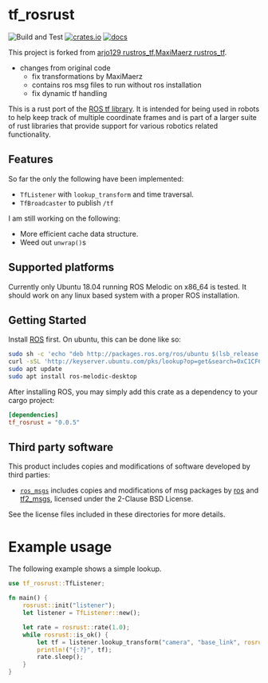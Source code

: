 # tf_rosrust
![Build and Test](https://github.com/smilerobotics/tf_rosrust/workflows/Build%20and%20Test/badge.svg) [![crates.io](https://img.shields.io/crates/v/tf_rosrust.svg)](https://crates.io/crates/tf_rosrust) [![docs](https://docs.rs/tf_rosrust/badge.svg)](https://docs.rs/tf_rosrust)

This project is forked from [arjo129 rustros_tf](https://github.com/arjo129/rustros_tf),[MaxiMaerz rustros_tf](https://github.com/MaxiMaerz/rustros_tf).

- changes from original code
    - fix transformations by MaxiMaerz
    - contains ros msg files to run without ros installation
    - fix dynamic tf handling

This is a rust port of the [ROS tf library](http://wiki.ros.org/tf). It is intended for being used in robots to help keep track of multiple coordinate frames and is part of a larger suite of rust libraries that provide support for various robotics related functionality.


## Features
So far the only the following have been implemented:
* `TfListener` with `lookup_transform` and time traversal.
* `TfBroadcaster` to publish `/tf`

I am still working on the following:
* More efficient cache data structure.
* Weed out `unwrap()`s

## Supported platforms
Currently only Ubuntu 18.04 running ROS Melodic on x86_64 is tested. It should work on any linux based system with a proper ROS installation.

## Getting Started
Install [ROS](http://wiki.ros.org/melodic/Installation) first. On ubuntu, this can be done like so:

```bash
sudo sh -c 'echo "deb http://packages.ros.org/ros/ubuntu $(lsb_release -sc) main" > /etc/apt/sources.list.d/ros-latest.list'
curl -sSL 'http://keyserver.ubuntu.com/pks/lookup?op=get&search=0xC1CF6E31E6BADE8868B172B4F42ED6FBAB17C654' | sudo apt-key add -
sudo apt update
sudo apt install ros-melodic-desktop
```

After installing ROS, you may simply add this crate as a dependency to your cargo project:

```toml
[dependencies]
tf_rosrust = "0.0.5"
```

## Third party software

This product includes copies and modifications of software developed by third parties:

- [`ros_msgs`](ros_msgs) includes copies and modifications of msg packages by [ros](https://github.com/ros) and [tf2_msgs](https://github.com/ros/geometry2), licensed under the 2-Clause BSD License.

See the license files included in these directories for more details.

# Example usage
The following example shows a simple lookup.

```rust
use tf_rosrust::TfListener;

fn main() {
    rosrust::init("listener");
    let listener = TfListener::new();

    let rate = rosrust::rate(1.0);
    while rosrust::is_ok() {
        let tf = listener.lookup_transform("camera", "base_link", rosrust::Time::new());
        println!("{:?}", tf);
        rate.sleep();
    }
}
```
